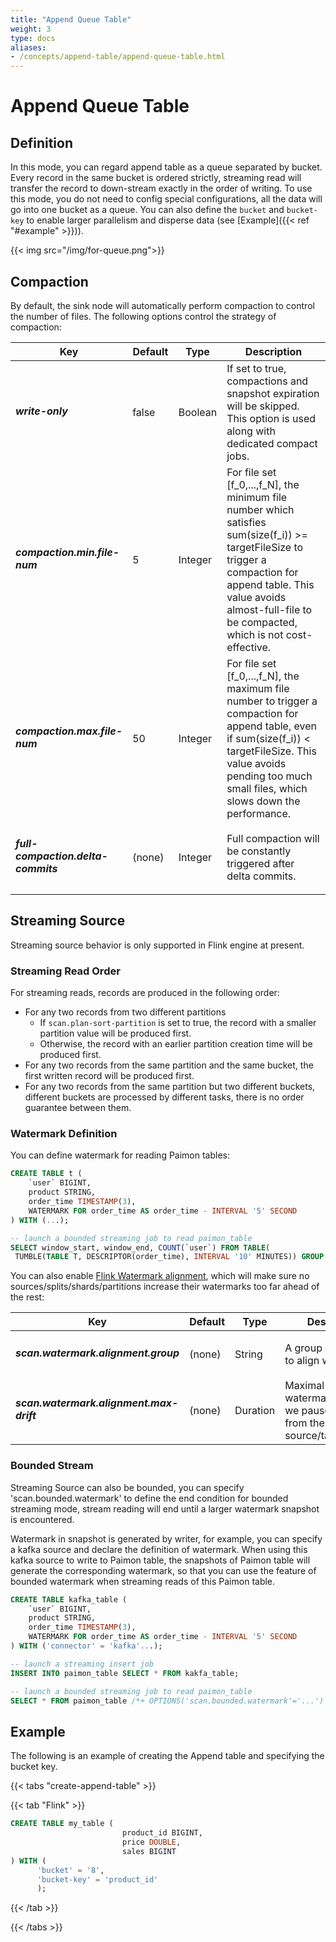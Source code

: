 ```yaml
---
title: "Append Queue Table"
weight: 3
type: docs
aliases:
- /concepts/append-table/append-queue-table.html
---
```

<!--
Licensed to the Apache Software Foundation (ASF) under one
or more contributor license agreements.  See the NOTICE file
distributed with this work for additional information
regarding copyright ownership.  The ASF licenses this file
to you under the Apache License, Version 2.0 (the
"License"); you may not use this file except in compliance
with the License.  You may obtain a copy of the License at

  http://www.apache.org/licenses/LICENSE-2.0

Unless required by applicable law or agreed to in writing,
software distributed under the License is distributed on an
"AS IS" BASIS, WITHOUT WARRANTIES OR CONDITIONS OF ANY
KIND, either express or implied.  See the License for the
specific language governing permissions and limitations
under the License.
-->

# Append Queue Table

## Definition

In this mode, you can regard append table as a queue separated by bucket. Every record in the same bucket is ordered strictly,
streaming read will transfer the record to down-stream exactly in the order of writing. To use this mode, you do not need
to config special configurations, all the data will go into one bucket as a queue. You can also define the `bucket` and
`bucket-key` to enable larger parallelism and disperse data (see [Example]({{< ref "#example" >}})).

{{< img src="/img/for-queue.png">}}

## Compaction

By default, the sink node will automatically perform compaction to control the number of files. The following options
control the strategy of compaction:

<table class="configuration table table-bordered">
    <thead>
        <tr>
            <th class="text-left" style="width: 20%">Key</th>
            <th class="text-left" style="width: 15%">Default</th>
            <th class="text-left" style="width: 10%">Type</th>
            <th class="text-left" style="width: 55%">Description</th>
        </tr>
    </thead>
    <tbody>
        <tr>
            <td><h5>write-only</h5></td>
            <td style="word-wrap: break-word;">false</td>
            <td>Boolean</td>
            <td>If set to true, compactions and snapshot expiration will be skipped. This option is used along with dedicated compact jobs.</td>
        </tr>
        <tr>
            <td><h5>compaction.min.file-num</h5></td>
            <td style="word-wrap: break-word;">5</td>
            <td>Integer</td>
            <td>For file set [f_0,...,f_N], the minimum file number which satisfies sum(size(f_i)) &gt;= targetFileSize to trigger a compaction for append table. This value avoids almost-full-file to be compacted, which is not cost-effective.</td>
        </tr>
        <tr>
            <td><h5>compaction.max.file-num</h5></td>
            <td style="word-wrap: break-word;">50</td>
            <td>Integer</td>
            <td>For file set [f_0,...,f_N], the maximum file number to trigger a compaction for append table, even if sum(size(f_i)) &lt; targetFileSize. This value avoids pending too much small files, which slows down the performance.</td>
        </tr>
        <tr>
            <td><h5>full-compaction.delta-commits</h5></td>
            <td style="word-wrap: break-word;">(none)</td>
            <td>Integer</td>
            <td>Full compaction will be constantly triggered after delta commits.</td>
        </tr>
    </tbody>
</table>

## Streaming Source

Streaming source behavior is only supported in Flink engine at present.

### Streaming Read Order

For streaming reads, records are produced in the following order:

* For any two records from two different partitions
    * If `scan.plan-sort-partition` is set to true, the record with a smaller partition value will be produced first.
    * Otherwise, the record with an earlier partition creation time will be produced first.
* For any two records from the same partition and the same bucket, the first written record will be produced first.
* For any two records from the same partition but two different buckets, different buckets are processed by different tasks, there is no order guarantee between them.

### Watermark Definition

You can define watermark for reading Paimon tables:

```sql
CREATE TABLE t (
    `user` BIGINT,
    product STRING,
    order_time TIMESTAMP(3),
    WATERMARK FOR order_time AS order_time - INTERVAL '5' SECOND
) WITH (...);

-- launch a bounded streaming job to read paimon_table
SELECT window_start, window_end, COUNT(`user`) FROM TABLE(
 TUMBLE(TABLE T, DESCRIPTOR(order_time), INTERVAL '10' MINUTES)) GROUP BY window_start, window_end;
```

You can also enable [Flink Watermark alignment](https://nightlies.apache.org/flink/flink-docs-stable/docs/dev/datastream/event-time/generating_watermarks/#watermark-alignment-_beta_),
which will make sure no sources/splits/shards/partitions increase their watermarks too far ahead of the rest:

<table class="configuration table table-bordered">
    <thead>
        <tr>
            <th class="text-left" style="width: 20%">Key</th>
            <th class="text-left" style="width: 15%">Default</th>
            <th class="text-left" style="width: 10%">Type</th>
            <th class="text-left" style="width: 55%">Description</th>
        </tr>
    </thead>
    <tbody>
        <tr>
            <td><h5>scan.watermark.alignment.group</h5></td>
            <td style="word-wrap: break-word;">(none)</td>
            <td>String</td>
            <td>A group of sources to align watermarks.</td>
        </tr>
        <tr>
            <td><h5>scan.watermark.alignment.max-drift</h5></td>
            <td style="word-wrap: break-word;">(none)</td>
            <td>Duration</td>
            <td>Maximal drift to align watermarks, before we pause consuming from the source/task/partition.</td>
        </tr>
    </tbody>
</table>

### Bounded Stream

Streaming Source can also be bounded, you can specify 'scan.bounded.watermark' to define the end condition for bounded streaming mode, stream reading will end until a larger watermark snapshot is encountered.

Watermark in snapshot is generated by writer, for example, you can specify a kafka source and declare the definition of watermark.
When using this kafka source to write to Paimon table, the snapshots of Paimon table will generate the corresponding watermark,
so that you can use the feature of bounded watermark when streaming reads of this Paimon table.

```sql
CREATE TABLE kafka_table (
    `user` BIGINT,
    product STRING,
    order_time TIMESTAMP(3),
    WATERMARK FOR order_time AS order_time - INTERVAL '5' SECOND
) WITH ('connector' = 'kafka'...);

-- launch a streaming insert job
INSERT INTO paimon_table SELECT * FROM kakfa_table;

-- launch a bounded streaming job to read paimon_table
SELECT * FROM paimon_table /*+ OPTIONS('scan.bounded.watermark'='...') */;
```

## Example

The following is an example of creating the Append table and specifying the bucket key.

{{< tabs "create-append-table" >}}

{{< tab "Flink" >}}

```sql
CREATE TABLE my_table (
                         product_id BIGINT,
                         price DOUBLE,
                         sales BIGINT
) WITH (
      'bucket' = '8',
      'bucket-key' = 'product_id'
      );
```
{{< /tab >}}

{{< /tabs >}}
